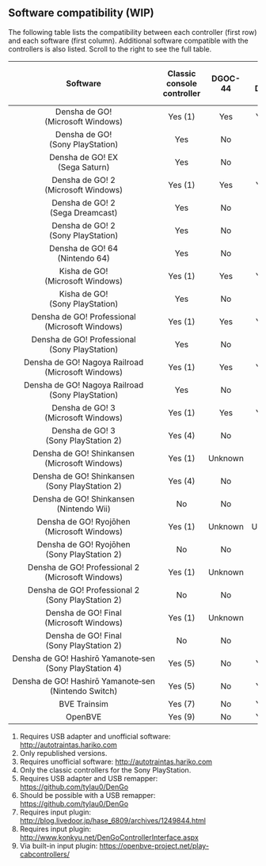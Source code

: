 ## Software compatibility (WIP)

The following table lists the compatibility between each controller (first row) and each software (first column). Additional software compatible with the controllers is also listed. Scroll to the right to see the full table.

| Software                                                                              |  Classic console controller | DGOC-44 | DGC-255<br/>DGOC-44U | DRC-184<br/>DYC-288 | TCPP-20009<br/>TCPP-20012 | TCPP-20011 | TCPP-20014 | TCPP-20017 |
|:-------------------------------------------------------------------------------------:|:---------------------------:|:-------:|:--------------------:|:-------------------:|:-------------------------:|:----------:|:----------:|:----------:|
| Densha&nbsp;de&nbsp;GO!<br/>(Microsoft Windows)                                       | Yes (1)                     | Yes     | Yes (2)              | No                  | Yes (3)                   | Yes (3)    | No         | No         |
| Densha&nbsp;de&nbsp;GO!<br/>(Sony PlayStation)                                        | Yes                         | No      | No                   | No                  | No                        | No         | No         | No         |
| Densha&nbsp;de&nbsp;GO!&nbsp;EX<br/>(Sega Saturn)                                     | Yes                         | No      | No                   | No                  | No                        | No         | No         | No         |
| Densha&nbsp;de&nbsp;GO!&nbsp;2<br/>(Microsoft Windows)                                | Yes (1)                     | Yes     | Yes (2)              | No                  | Yes (3)                   | Yes (3)    | No         | No         |
| Densha&nbsp;de&nbsp;GO!&nbsp;2<br/>(Sega Dreamcast)                                   | Yes                         | No      | No                   | No                  | No                        | No         | No         | No         |
| Densha&nbsp;de&nbsp;GO!&nbsp;2<br/>(Sony PlayStation)                                 | Yes                         | No      | No                   | No                  | No                        | No         | No         | No         |
| Densha&nbsp;de&nbsp;GO!&nbsp;64<br/>(Nintendo 64)                                     | Yes                         | No      | No                   | No                  | No                        | No         | No         | No         |
| Kisha&nbsp;de&nbsp;GO!<br/>(Microsoft Windows)                                        | Yes (1)                     | Yes     | Yes (2)              | No                  | Yes (3)                   | Yes (3)    | No         | No         |
| Kisha&nbsp;de&nbsp;GO!<br/>(Sony PlayStation)                                         | Yes                         | No      | No                   | No                  | No                        | No         | No         | No         |
| Densha&nbsp;de&nbsp;GO!&nbsp;Professional<br/>(Microsoft Windows)                     | Yes (1)                     | Yes     | Yes (2)              | No                  | Yes (3)                   | Yes (3)    | No         | No         |
| Densha&nbsp;de&nbsp;GO!&nbsp;Professional<br/>(Sony PlayStation)                      | Yes                         | No      | No                   | No                  | No                        | No         | No         | No         |
| Densha&nbsp;de&nbsp;GO!&nbsp;Nagoya&nbsp;Railroad<br/>(Microsoft Windows)             | Yes (1)                     | Yes     | Yes (2)              | No                  | Yes (3)                   | Yes (3)    | No         | No         |
| Densha&nbsp;de&nbsp;GO!&nbsp;Nagoya&nbsp;Railroad<br/>(Sony PlayStation)              | Yes                         | No      | No                   | No                  | No                        | No         | No         | No         |
| Densha&nbsp;de&nbsp;GO!&nbsp;3<br/>(Microsoft Windows)                                | Yes (1)                     | Yes     | Yes (2)              | No                  | Yes (3)                   | Yes (3)    | No         | No         |
| Densha&nbsp;de&nbsp;GO!&nbsp;3<br/>(Sony PlayStation 2)                               | Yes (4)                     | No      | No                   | No                  | Yes                       | No         | No         | No         |
| Densha&nbsp;de&nbsp;GO!&nbsp;Shinkansen<br/>(Microsoft Windows)                       | Yes (1)                     | Unknown | Yes                  | No                  | Yes (3)                   | Yes (3)    | No         | No         |
| Densha&nbsp;de&nbsp;GO!&nbsp;Shinkansen<br/>(Sony PlayStation 2)                      | Yes (4)                     | No      | No                   | No                  | Yes                       | Yes        | No         | No         |
| Densha&nbsp;de&nbsp;GO!&nbsp;Shinkansen<br/>(Nintendo Wii)                            | No                          | No      | No                   | No                  | No                        | No         | No         | Yes        |
| Densha&nbsp;de&nbsp;GO!&nbsp;Ryojōhen<br/>(Microsoft Windows)                         | Yes (1)                     | Unknown | Unknown              | Yes                 | Yes (3)                   | Yes (3)    | No         | No         |
| Densha&nbsp;de&nbsp;GO!&nbsp;Ryojōhen<br/>(Sony PlayStation 2)                        | No                          | No      | No                   | No                  | Yes                       | Yes        | Yes        | No         |
| Densha&nbsp;de&nbsp;GO!&nbsp;Professional&nbsp;2<br/>(Microsoft Windows)              | Yes (1)                     | Unknown | Yes                  | Yes                 | Yes (3)                   | Yes (3)    | No         | No         |
| Densha&nbsp;de&nbsp;GO!&nbsp;Professional&nbsp;2<br/>(Sony PlayStation 2)             | No                          | No      | No                   | No                  | Yes                       | Yes        | Yes        | No         |
| Densha&nbsp;de&nbsp;GO!&nbsp;Final<br/>(Microsoft Windows)                            | Yes (1)                     | Unknown | Yes                  | Yes                 | Yes (3)                   | Yes (3)    | No         | No         |
| Densha&nbsp;de&nbsp;GO!&nbsp;Final<br/>(Sony PlayStation 2)                           | No                          | No      | No                   | No                  | Yes                       | Yes        | Yes        | No         |
| Densha&nbsp;de&nbsp;GO!&nbsp;Hashirō&nbsp;Yamanote&#8209;sen<br/>(Sony PlayStation 4) | Yes (5)                     | No      | Yes (6)              | Untested (6)        | No                        | No         | No         | No         |
| Densha&nbsp;de&nbsp;GO!&nbsp;Hashirō&nbsp;Yamanote&#8209;sen<br/>(Nintendo Switch)    | Yes (5)                     | No      | Yes (6)              | Untested (6)        | No                        | No         | No         | No         |
| BVE Trainsim                                                                          | Yes (7)                     | No      | Yes (8)              | No                  | No                        | No         | No         | No         |
| OpenBVE                                                                               | Yes (9)                     | No      | Yes (9)              | No                  | No                        | No         | No         | No         |

1. Requires USB adapter and unofficial software: http://autotraintas.hariko.com
2. Only republished versions.
3. Requires unofficial software: http://autotraintas.hariko.com
4. Only the classic controllers for the Sony PlayStation.
5. Requires USB adapter and USB remapper: https://github.com/tylau0/DenGo
6. Should be possible with a USB remapper: https://github.com/tylau0/DenGo
7. Requires input plugin: http://blog.livedoor.jp/hase_6809/archives/1249844.html
8. Requires input plugin: http://www.konkyu.net/DenGoControllerInterface.aspx
9. Via built-in input plugin: https://openbve-project.net/play-cabcontrollers/
